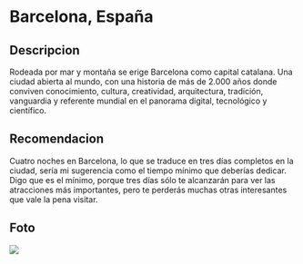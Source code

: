 # Barcelona, España

## Descripcion
Rodeada por mar y montaña se erige Barcelona como capital catalana. Una ciudad abierta al mundo, con una historia de más de 2.000 años donde conviven conocimiento, cultura, creatividad, arquitectura, tradición, vanguardia y referente mundial en el panorama digital, tecnológico y científico.

## Recomendacion
Cuatro noches en Barcelona, ​​lo que se traduce en tres días completos en la ciudad, sería mi sugerencia como el tiempo mínimo que deberías dedicar. Digo que es el mínimo, porque tres días sólo te alcanzarán para ver las atracciones más importantes, pero te perderás muchas otras interesantes que vale la pena visitar.

## Foto
![](https://hips.hearstapps.com/hmg-prod/images/barcelona-city-skyline-with-sagrada-familia-royalty-free-image-1692960079.jpg)